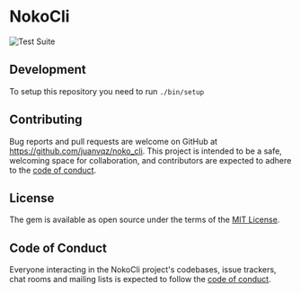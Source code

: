 # NokoCli

![Test Suite](https://github.com/juanvqz/noko_cli/actions/workflows/main/badge.svg)


## Development

To setup this repository you need to run `./bin/setup`


## Contributing

Bug reports and pull requests are welcome on GitHub at https://github.com/juanvqz/noko_cli.
This project is intended to be a safe, welcoming space for collaboration,
and contributors are expected to adhere to the [code of conduct](https://github.com/juanvqz/noko_cli/blob/master/CODE_OF_CONDUCT.md).

## License

The gem is available as open source under the terms of the [MIT License](https://opensource.org/licenses/MIT).

## Code of Conduct

Everyone interacting in the NokoCli project's codebases, issue trackers,
chat rooms and mailing lists is expected to follow the
[code of conduct](https://github.com/juanvqz/noko_cli/blob/master/CODE_OF_CONDUCT.md).

